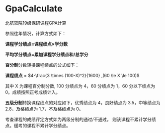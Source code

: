 # GpaCalculate
北航软院19级保研课程GPA计算

参照往年情况，计算方式如下：

**课程学分绩点=课程绩点×学分数**

**平均学分绩点=累加课程学分绩点和/总学分**

**百分制**分数转换课程绩点的公式如下： 

**课程绩点** = $4-\frac{3 \times (100-X)^2}{1600} ,(60 \le X \le 100)$  

其中 X 为课程百分制分数, 100 分绩点为 4，60 分绩点为 1，60 分以下绩点为 0。成绩按照正考成绩计入。 

**五级分制**转换课程绩点的对应如下，优秀绩点为 4，良好绩点为 3.5，中等绩点为 2.8，及格绩点为 1.7，不及格绩点为 0。 

考查课程的成绩评定方式如为两级分制的通过/不通过， 则该课程不累计学分绩点。缓考的课程不累计学分绩点。
